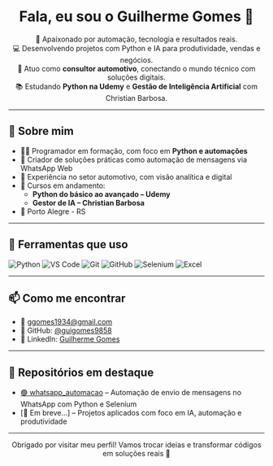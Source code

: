 <h1 align="center">Fala, eu sou o Guilherme Gomes 👋</h1>

<p align="center">
  🚀 Apaixonado por automação, tecnologia e resultados reais.<br>
  💻 Desenvolvendo projetos com Python e IA para produtividade, vendas e negócios.<br>
  🔧 Atuo como <strong>consultor automotivo</strong>, conectando o mundo técnico com soluções digitais.<br>
  📚 Estudando <strong>Python na Udemy</strong> e <strong>Gestão de Inteligência Artificial</strong> com Christian Barbosa.
</p>

---

## 🧠 Sobre mim

- 👨‍💻 Programador em formação, com foco em **Python e automações**
- 🤖 Criador de soluções práticas como automação de mensagens via WhatsApp Web
- 🔧 Experiência no setor automotivo, com visão analítica e digital
- 🎯 Cursos em andamento:
  - **Python do básico ao avançado – Udemy**
  - **Gestor de IA – Christian Barbosa**
- 📍 Porto Alegre - RS

---

## 💼 Ferramentas que uso

![Python](https://img.shields.io/badge/-Python-05122A?style=flat&logo=python)
![VS Code](https://img.shields.io/badge/-VS%20Code-05122A?style=flat&logo=visual-studio-code)
![Git](https://img.shields.io/badge/-Git-05122A?style=flat&logo=git)
![GitHub](https://img.shields.io/badge/-GitHub-05122A?style=flat&logo=github)
![Selenium](https://img.shields.io/badge/-Selenium-05122A?style=flat&logo=selenium)
![Excel](https://img.shields.io/badge/-Excel-05122A?style=flat&logo=microsoft-excel)

---

## 📫 Como me encontrar

- 📧 ggomes1934@gmail.com  
- 🐙 GitHub: [@guigomes9858](https://github.com/guigomes9858)  
- 🔗 LinkedIn: [Guilherme Gomes](https://www.linkedin.com/in/guilherme-gomes-10354126b)

---

## 📌 Repositórios em destaque

- [🟢 whatsapp_automacao](https://github.com/guigomes9858/whatsapp_automacao) – Automação de envio de mensagens no WhatsApp com Python e Selenium
- [🚧 Em breve...] – Projetos aplicados com foco em IA, automação e produtividade

---

<p align="center">
  Obrigado por visitar meu perfil! Vamos trocar ideias e transformar códigos em soluções reais 🚀
</p>

